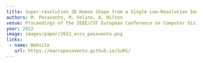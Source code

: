 ```yaml
---
title: Super-resolution 3D Human Shape from a Single Low-Resolution Image
authors: M. Pesavento, M. Volino, A. Hilton
venue: Proceedings of the IEEE/CVF European Conference on Computer Vision (ECCV)
year: 2022
image: images/paper/2022_eccv_pesavento.png
links:
 - name: Website
   url: https://marcopesavento.github.io/SuRS/
---
```



